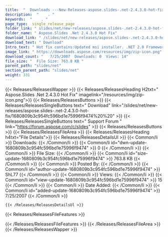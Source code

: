 ```yaml
---
title:  "  Downloads ---New-Releases-aspose.slides-.net-2.4.3.0-hot-fix . " 
description:  "    . " 
keywords:  "    . " 
page_type:  single_release_page
folder_link: " slides/net/new-releases/aspose.slides-.net-2.4.3.0-hot-fix/"
folder_name: " Aspose.Slides .Net 2.4.3.0 Hot Fix"
download_link: " /slides/net/new-releases/aspose.slides-.net-2.4.3.0-hot-fix/1680809b3c954fc596bd1e75996f9474"
download_text: " Download"
Intro_text: " Hot fix contains:Updated msi installer. .NET 2.0 Framework (2.0.50727) added to ..."
image_link: " https://downloads.aspose.com/resources/img/zip-icon.png"
download_count: "   7/25/2007  Downloads: 0  Views: 14"
file_size: "  File Size: 763.8 KB "
parent_path: "slides/net"
section_parent_path: "slides/net"
weight: 331 
---
```


{{< Releases/ReleasesWapper >}}
  {{< Releases/ReleasesHeading H2txt=" Aspose.Slides .Net 2.4.3.0 Hot Fix" imagelink="/resources/img/zip-icon.png">}}
  {{< Releases/ReleasesButtons >}}
    {{< Releases/ReleasesSingleButtons text=" Download" link="/slides/net/new-releases/aspose.slides-.net-2.4.3.0-hot-fix/1680809b3c954fc596bd1e75996f9474%20%20" >}}
    {{< Releases/ReleasesSingleButtons text=" Support Forum " link="https://forum.aspose.com/c/slides" >}}
  {{< Releases/ReleasesButtons >}}
  {{< Releases/ReleasesFileArea >}}
    {{< Releases/ReleasesHeading h4txt="File Details">}}
    {{< Releases/ReleasesDetailsUl >}}
            {{< Common/li  >}} Downloads: {{< /Common/li >}} 
      {{< Common/li id="dwn-update-1680809b3c954fc596bd1e75996f9474" >}} 0 {{< /Common/li >}} 
      {{< Common/li  >}} File Size: {{< /Common/li >}} 
      {{< Common/li id="size-update-1680809b3c954fc596bd1e75996f9474" >}} 763.8 KB {{< /Common/li >}} 
      {{< Common/li  >}} Posted By: {{< /Common/li >}} 
      {{< Common/li id="author-update-1680809b3c954fc596bd1e75996f9474" >}} ShL77 {{< /Common/li >}} 
      {{< Common/li  >}} Views: {{< /Common/li >}} 
      {{< Common/li id="view-update-1680809b3c954fc596bd1e75996f9474" >}} 15 {{< /Common/li >}} 
      {{< Common/li  >}} Date Added: {{< /Common/li >}} 
      {{< Common/li id="added-update-1680809b3c954fc596bd1e75996f9474" >}} 7/25/2007 {{< /Common/li >}} 

    {{< /Releases/ReleasesDetailsUl >}}

  {{< Releases/ReleasesFileFeatures >}}
      
  {{< /Releases/ReleasesFileFeatures >}}
 {{< /Releases/ReleasesFileArea >}}
{{< /Releases/ReleasesWapper >}}


